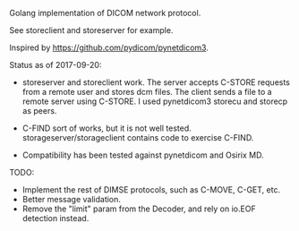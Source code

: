 Golang implementation of DICOM network protocol.

See storeclient and storeserver for example.

Inspired by https://github.com/pydicom/pynetdicom3.

Status as of 2017-09-20:

- storeserver and storeclient work. The server accepts C-STORE requests
  from a remote user and stores dcm files.  The client sends a file to a remote
  server using C-STORE.  I used pynetdicom3 storecu and storecp as peers.

- C-FIND sort of works, but it is not well tested. storageserver/storageclient
  contains code to exercise C-FIND.

- Compatibility has been tested against pynetdicom and Osirix MD.

TODO:

- Implement the rest of DIMSE protocols, such as C-MOVE, C-GET, etc.
- Better message validation.
- Remove the "limit" param from the Decoder, and rely on io.EOF detection instead.
